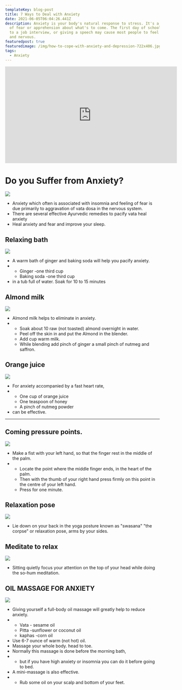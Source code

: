 ```yaml
---
templateKey: blog-post
title: 7 Ways to Deal with Anxiety
date: 2021-06-05T06:04:26.441Z
description: Anxiety is your body's natural response to stress. It's a feeling
  of fear or apprehension about what's to come. The first day of school, going
  to a job interview, or giving a speech may cause most people to feel fearful
  and nervous.
featuredpost: true
featuredimage: /img/how-to-cope-with-anxiety-and-depression-722x406.jpg
tags:
  - Anxiety
---
```

<!--StartFragment-->

<style>

::-webkit-scrollbar{

width: 10px;

}

::-webkit-scrollbar-track{

border-radius: 5px;

box-shadow: inset 0 0 10px rgba(0,0,0,0.25 green, blue, alpha);

}

::-webkit-scrollbar-thumb {

border-radius: 5px;

background-color: #009578;

}

::-webkit-scrollbar-thumb :hover{

background-color: #6dcdb1;

}

</style>

<!--EndFragment-->

<!--StartFragment-->

<iframe width="560" height="315" src="https://www.youtube.com/embed/He_OTCyJ6GI" title="YouTube video player" frameborder="0" allow="accelerometer; autoplay; clipboard-write; encrypted-media; gyroscope; picture-in-picture" allowfullscreen></iframe>

# Do you Suffer from Anxiety?

[![](https://1.bp.blogspot.com/-wadOIfBSTUo/YLnD8Jpf-KI/AAAAAAAAAf0/1ZxUBSq3OaIMsqUIJnzzL_FavivesmVDACNcBGAsYHQ/s320/0.png)](https://www.blogger.com/u/1/blog/post/edit/7168298537165131910/3981704189503935469#)

* Anxiety which often is associated with insomnia and feeling of fear is due primarily to aggravation of vata dosa in the nervous system.
* There are several effective Ayurvedic remedies to pacify vata heal anxiety
* Heal anxiety and fear and improve your sleep.

## Relaxing bath

[![](https://1.bp.blogspot.com/-VOSnVEmbB3I/YLnFjkqsUDI/AAAAAAAAAgo/ySixfv4v5E02S5a0QTKS_wSwphs4Ds4ZwCNcBGAsYHQ/s320/7.png)](https://www.blogger.com/u/1/blog/post/edit/7168298537165131910/3981704189503935469#)

* A warm bath of ginger and baking soda will help you pacify anxiety.
* * Ginger -one third cup
  * Baking soda -one third cup
* in a tub full of water. Soak for 10 to 15 minutes

## Almond milk

[![](https://1.bp.blogspot.com/-jBPjTE-SdTs/YLnEIZja9rI/AAAAAAAAAf4/WwyTr5XTHGYIWtZeUSPSL8WDOBVfD-iwQCNcBGAsYHQ/s320/1.png)](https://www.blogger.com/u/1/blog/post/edit/7168298537165131910/3981704189503935469#)

* Almond milk helps to eliminate in anxiety.
* * Soak about 10 raw (not toasted) almond overnight in water.
  * Peel off the skin in and put the Almond in the blender.
  * Add cup warm milk.
  * While blending add pinch of ginger a small pinch of nutmeg and saffron.

## Orange juice

[![](https://1.bp.blogspot.com/-V00KetrExLM/YLnERZDjaPI/AAAAAAAAAgA/HFxih--9oBkQvhWoyXRtql5MV00fpjw5wCNcBGAsYHQ/s320/2.png)](https://www.blogger.com/u/1/blog/post/edit/7168298537165131910/3981704189503935469#)

* For anxiety accompanied by a fast heart rate,
* * One cup of orange juice
  * One teaspoon of honey
  * A pinch of nutmeg powder
* can be effective.

- - -

## Coming pressure points.

[![](https://1.bp.blogspot.com/-z9TpMWgFd9M/YLnEWJ_FRvI/AAAAAAAAAgE/wgidIeXnPDoW_VcnCxATDFQyamAfAXiOACNcBGAsYHQ/s320/5.png)](https://www.blogger.com/u/1/blog/post/edit/7168298537165131910/3981704189503935469#)

* Make a fist with your left hand, so that the finger rest in the middle of the palm.
* * Locate the point where the middle finger ends, in the heart of the palm.
  * Then with the thumb of your right hand press firmly on this point in the centre of your left hand.
  * Press for one minute.

## Relaxation pose

[![](https://1.bp.blogspot.com/-MGjKGOCRSjo/YLnEa7fJxCI/AAAAAAAAAgM/HWSi_bWuO0Q5CdaTIJAC4jZM2bL0Ifo5gCNcBGAsYHQ/s320/3.png)](https://www.blogger.com/u/1/blog/post/edit/7168298537165131910/3981704189503935469#)

* Lie down on your back in the yoga posture known as "swasana" "the corpse" or relaxation pose, arms by your sides.

## Meditate to relax

[![](https://1.bp.blogspot.com/-9jOFhaXAEQk/YLnEgy5eMdI/AAAAAAAAAgQ/-5GhhL01078jiDqEUhDApbngDVq3Ck56ACNcBGAsYHQ/s320/6.png)](https://www.blogger.com/u/1/blog/post/edit/7168298537165131910/3981704189503935469#)

* Sitting quietly focus your attention on the top of your head while doing the so-hum meditation.

## OIL MASSAGE FOR ANXIETY

[![](https://1.bp.blogspot.com/-K0BO1GSW62M/YLnEps9D0XI/AAAAAAAAAgY/ZsQQs_7S6XUmOMtXGBLXunyv1YtAD2olwCNcBGAsYHQ/s320/4.png)](https://www.blogger.com/u/1/blog/post/edit/7168298537165131910/3981704189503935469#)

* Giving yourself a full-body oil massage will greatly help to reduce anxiety.
* * Vata - sesame oil
  * Pitta -sunflower or coconut oil
  * kaphas -corn oil
* Use 6-7 ounce of warm (not hot) oil.
* Massage your whole body. head to toe.
* Normally this massage is done before the morning bath,
* * but if you have high anxiety or insomnia you can do it before going to bed.
* A mini-massage is also effective.
* * Rub some oil on your scalp and bottom of your feet.

<!--EndFragment-->
